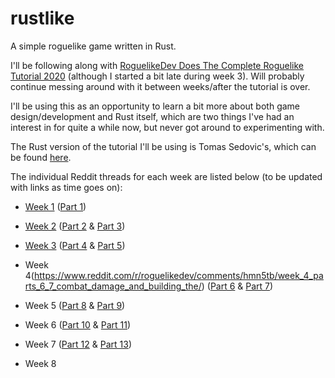 # rustlike
A simple roguelike game written in Rust.

I'll be following along with [RoguelikeDev Does The Complete Roguelike Tutorial 2020](https://www.reddit.com/r/roguelikedev/comments/grccvt/roguelikedev_does_the_complete_roguelike_tutorial/) (although I started a bit late during week 3). Will probably continue messing around with it between weeks/after the tutorial is over.

I'll be using this as an opportunity to learn a bit more about both game design/development and Rust itself, which are two things I've had an interest in for quite a while now, but never got around to experimenting with.

The Rust version of the tutorial I'll be using is Tomas Sedovic's, which can be found [here](https://tomassedovic.github.io/roguelike-tutorial/).

The individual Reddit threads for each week are listed below (to be updated with links as time goes on):

* [Week 1](https://www.reddit.com/r/roguelikedev/comments/ha1zty/so_it_begins_roguelikedev_does_the_complete/) ([Part 1](https://tomassedovic.github.io/roguelike-tutorial/part-1-graphics.html))

* [Week 2](https://www.reddit.com/r/roguelikedev/comments/he3lfo/roguelikedev_does_the_complete_roguelike_tutorial/) ([Part 2](https://tomassedovic.github.io/roguelike-tutorial/part-2-object-map.html) & [Part 3](https://tomassedovic.github.io/roguelike-tutorial/part-3-dungeon.html))

* [Week 3](https://www.reddit.com/r/roguelikedev/comments/hif9df/roguelikedev_does_the_complete_roguelike_tutorial/) ([Part 4](https://tomassedovic.github.io/roguelike-tutorial/part-4-fov-exploration.html) & [Part 5](https://tomassedovic.github.io/roguelike-tutorial/part-5-combat.html))

* Week 4(https://www.reddit.com/r/roguelikedev/comments/hmn5tb/week_4_parts_6_7_combat_damage_and_building_the/) ([Part 6](https://tomassedovic.github.io/roguelike-tutorial/part-6-going-berserk.html) & [Part 7](https://tomassedovic.github.io/roguelike-tutorial/part-7-gui.html))

* Week 5 ([Part 8](https://tomassedovic.github.io/roguelike-tutorial/part-8-items.html) & [Part 9](https://tomassedovic.github.io/roguelike-tutorial/part-9-spells.html))

* Week 6 ([Part 10](https://tomassedovic.github.io/roguelike-tutorial/part-10-menu-saving.html) & [Part 11](https://tomassedovic.github.io/roguelike-tutorial/part-11-dungeon-progression.html))

* Week 7 ([Part 12](https://tomassedovic.github.io/roguelike-tutorial/part-12-monster-item-progression.html) & [Part 13](https://tomassedovic.github.io/roguelike-tutorial/part-13-adventure-gear.html))

* Week 8
